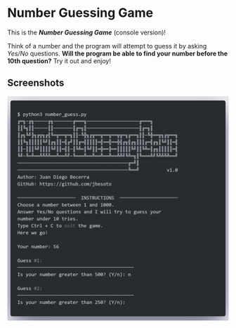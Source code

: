 
# Number Guessing Game

This is the ***Number Guessing Game*** (console version)!    

Think of a number and the program will attempt to guess it by asking *Yes/No* questions. 
**Will the program be able to find your number before the 10th question?** Try it out and enjoy!

## Screenshots

![Main Screen](https://github.com/jbesoto/number-guessing-game/blob/main/assets/mainscreen.png?raw=true)

